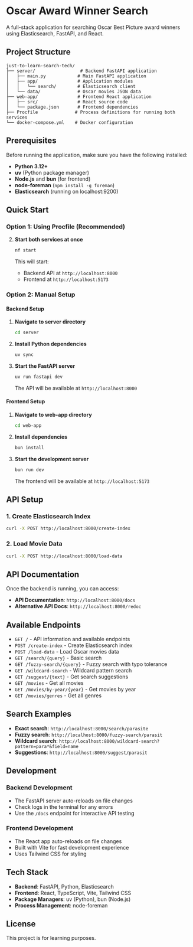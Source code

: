 # Oscar Award Winner Search

A full-stack application for searching Oscar Best Picture award winners using Elasticsearch, FastAPI, and React.

## Project Structure

```
just-to-learn-search-tech/
├── server/                 # Backend FastAPI application
│   ├── main.py            # Main FastAPI application
│   ├── app/               # Application modules
│   │   └── search/        # Elasticsearch client
│   └── data/              # Oscar movies JSON data
├── web-app/               # Frontend React application
│   ├── src/               # React source code
│   └── package.json       # Frontend dependencies
├── Procfile              # Process definitions for running both services
└── docker-compose.yml    # Docker configuration
```

## Prerequisites

Before running the application, make sure you have the following installed:

- **Python 3.12+** 
- **uv** (Python package manager)
- **Node.js** and **bun** (for frontend)
- **node-foreman** (`npm install -g foreman`) 
- **Elasticsearch** (running on localhost:9200)

## Quick Start

### Option 1: Using Procfile (Recommended)

2. **Start both services at once**
   ```bash
   nf start
   ```

   This will start:
   - Backend API at `http://localhost:8000`
   - Frontend at `http://localhost:5173`

### Option 2: Manual Setup

#### Backend Setup

1. **Navigate to server directory**
   ```bash
   cd server
   ```

2. **Install Python dependencies**
   ```bash
   uv sync
   ```

3. **Start the FastAPI server**
   ```bash
   uv run fastapi dev
   ```

   The API will be available at `http://localhost:8000`

#### Frontend Setup

1. **Navigate to web-app directory**
   ```bash
   cd web-app
   ```

2. **Install dependencies**
   ```bash
   bun install
   ```

3. **Start the development server**
   ```bash
   bun run dev
   ```

   The frontend will be available at `http://localhost:5173`

## API Setup

### 1. Create Elasticsearch Index
```bash
curl -X POST http://localhost:8000/create-index
```

### 2. Load Movie Data
```bash
curl -X POST http://localhost:8000/load-data
```

## API Documentation

Once the backend is running, you can access:

- **API Documentation**: `http://localhost:8000/docs`
- **Alternative API Docs**: `http://localhost:8000/redoc`

## Available Endpoints

- `GET /` - API information and available endpoints
- `POST /create-index` - Create Elasticsearch index
- `POST /load-data` - Load Oscar movies data
- `GET /search/{query}` - Basic search
- `GET /fuzzy-search/{query}` - Fuzzy search with typo tolerance
- `GET /wildcard-search` - Wildcard pattern search
- `GET /suggest/{text}` - Get search suggestions
- `GET /movies` - Get all movies
- `GET /movies/by-year/{year}` - Get movies by year
- `GET /movies/genres` - Get all genres

## Search Examples

- **Exact search**: `http://localhost:8000/search/parasite`
- **Fuzzy search**: `http://localhost:8000/fuzzy-search/parasit`
- **Wildcard search**: `http://localhost:8000/wildcard-search?pattern=para*&field=name`
- **Suggestions**: `http://localhost:8000/suggest/parasit`



## Development

### Backend Development
- The FastAPI server auto-reloads on file changes
- Check logs in the terminal for any errors
- Use the `/docs` endpoint for interactive API testing

### Frontend Development
- The React app auto-reloads on file changes
- Built with Vite for fast development experience
- Uses Tailwind CSS for styling

## Tech Stack

- **Backend**: FastAPI, Python, Elasticsearch
- **Frontend**: React, TypeScript, Vite, Tailwind CSS
- **Package Managers**: uv (Python), bun (Node.js)
- **Process Management**: node-foreman

## License

This project is for learning purposes.
